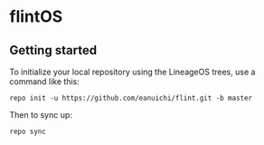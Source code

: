 flintOS
===========

Getting started
---------------

To initialize your local repository using the LineageOS trees, use a command like this:
```
repo init -u https://github.com/eanuichi/flint.git -b master
```
Then to sync up:
```
repo sync
```


